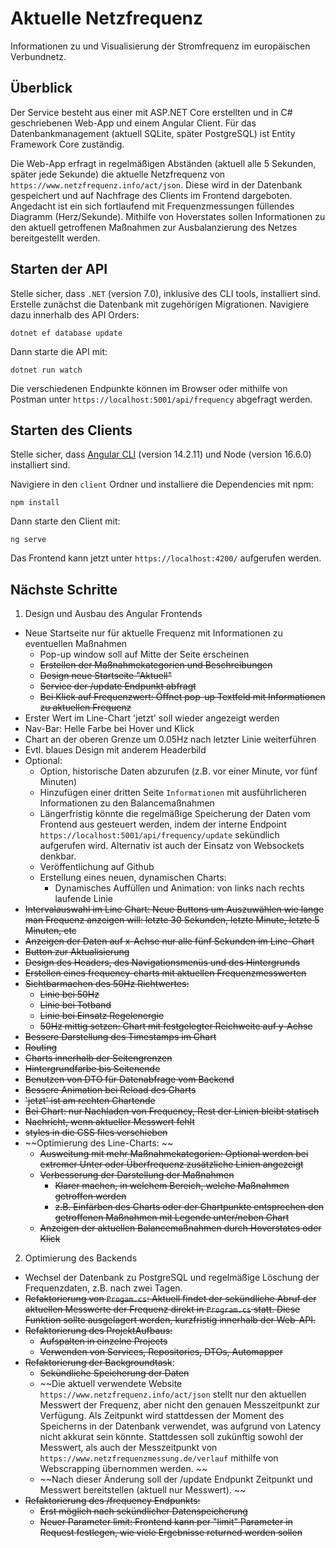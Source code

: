 # Aktuelle Netzfrequenz
Informationen zu und Visualisierung der Stromfrequenz im europäischen Verbundnetz.

## Überblick

Der Service besteht aus einer mit ASP.NET Core erstellten und in C# geschriebenen Web-App und einem Angular Client. Für das Datenbankmanagement (aktuell SQLite, später PostgreSQL) ist Entity Framework Core zuständig.

Die Web-App erfragt in regelmäßigen Abständen (aktuell alle 5 Sekunden, später jede Sekunde) die aktuelle Netzfrequenz von `https://www.netzfrequenz.info/act/json`. Diese wird in der Datenbank gespeichert und auf Nachfrage des Clients im Frontend dargeboten. Angedacht ist ein sich fortlaufend mit Frequenzmessungen füllendes Diagramm (Herz/Sekunde). Mithilfe von Hoverstates sollen Informationen zu den aktuell getroffenen Maßnahmen zur Ausbalanzierung des Netzes bereitgestellt werden.

## Starten der API

Stelle sicher, dass `.NET` (version 7.0), inklusive des CLI tools, installiert sind.
Erstelle zunächst die Datenbank mit zugehörigen Migrationen. Navigiere dazu innerhalb des API Orders:

```
dotnet ef database update
```

Dann starte die API mit:

```
dotnet run watch
```

Die verschiedenen Endpunkte können im Browser oder mithilfe von Postman unter `https://localhost:5001/api/frequency` abgefragt werden.


## Starten des Clients

Stelle sicher, dass [Angular CLI](https://github.com/angular/angular-cli) (version 14.2.11) und Node (version 16.6.0) installiert sind.

Navigiere in den `client` Ordner und installiere die Dependencies mit npm:
```
npm install
```

Dann starte den Client mit:

```
ng serve
```

Das Frontend kann jetzt unter `https://localhost:4200/` aufgerufen werden.


## Nächste Schritte

1. Design und Ausbau des Angular Frontends

- Neue Startseite nur für aktuelle Frequenz mit Informationen zu eventuellen Maßnahmen
    - Pop-up window soll auf Mitte der Seite erscheinen
    - ~~Erstellen der Maßnahmekategorien und Beschreibungen~~
    - ~~Design neue Startseite "Aktuell"~~
    - ~~Service der /update Endpunkt abfragt~~
    - ~~Bei Klick auf Frequenzwert: Öffnet pop-up Textfeld mit Informationen zu aktuellen Frequenz~~
- Erster Wert im Line-Chart 'jetzt' soll wieder angezeigt werden
- Nav-Bar: Helle Farbe bei Hover und Klick
- Chart an der oberen Grenze um 0.05Hz nach letzter Linie weiterführen
- Evtl. blaues Design mit anderem Headerbild
- Optional: 
    - Option, historische Daten abzurufen (z.B. vor einer Minute, vor fünf Minuten)
    - Hinzufügen einer dritten Seite `Informationen` mit ausführlicheren Informationen zu den Balancemaßnahmen
    - Längerfristig könnte die regelmäßige Speicherung der Daten vom Frontend aus gesteuert werden, indem der interne Endpoint `https://localhost:5001/api/frequency/update` sekündlich aufgerufen wird. Alternativ ist auch der Einsatz von Websockets denkbar. 
    - Veröffentlichung auf Github
    - Erstellung eines neuen, dynamischen Charts: 
        - Dynamisches Auffüllen und Animation: von links nach rechts laufende Linie 
- ~~Intervalauswahl im Line Chart: Neue Buttons um Auszuwählen wie lange man Frequenz anzeigen will: letzte 30 Sekunden, letzte Minute, letzte 5 Minuten, etc~~
- ~~Anzeigen der Daten auf x-Achse nur alle fünf Sekunden im Line-Chart~~
- ~~Button zur Aktualisierung~~
- ~~Design des Headers, des Navigationsmenüs und des Hintergrunds~~
- ~~Erstellen eines frequency-charts mit aktuellen Frequenzmesswerten~~
- ~~Sichtbarmachen des 50Hz Richtwertes:~~
    - ~~Linie bei 50Hz~~
    - ~~Linie bei Totband~~
    - ~~Linie bei Einsatz Regelenergie~~
    - ~~50Hz mittig setzen: Chart mit festgelegter Reichweite auf y-Achse~~
- ~~Bessere Darstellung des Timestamps im Chart~~
- ~~Routing~~
- ~~Charts innerhalb der Seitengrenzen~~
- ~~Hintergrundfarbe bis Seitenende~~
- ~~Benutzen von DTO für Datenabfrage vom Backend~~
- ~~Bessere Animation bei Reload des Charts~~
- ~~'jetzt' ist am rechten Chartende~~
- ~~Bei Chart: nur Nachladen von Frequency, Rest der Linien bleibt statisch~~
- ~~Nachricht, wenn aktueller Messwert fehlt~~
- ~~styles in die CSS files verschieben~~
- ~~Optimierung des Line-Charts: ~~
    - ~~Ausweitung mit mehr Maßnahmekategorien: Optional werden bei extremer Unter oder Überfrequenz zusätzliche Linien angezeigt~~
    - ~~Verbesserung der Darstellung der Maßnahmen~~
        - ~~Klarer machen, in welchem Bereich, welche Maßnahmen getroffen werden~~
        - ~~z.B. Einfärben des Charts oder der Chartpunkte entsprechen den getroffenen Maßnahmen mit Legende unter/neben Chart~~
    - ~~Anzeigen der aktuellen Balancemaßnahmen durch Hoverstates oder Klick~~


2. Optimierung des Backends

- Wechsel der Datenbank zu PostgreSQL und regelmäßige Löschung der Frequenzdaten, z.B. nach zwei Tagen.
- ~~Refaktorierung von `Progam.cs`: Aktuell findet der sekündliche Abruf der aktuellen Messwerte der Frequenz direkt in `Program.cs` statt. Diese Funktion sollte ausgelagert werden, kurzfristig innerhalb der Web-API.~~
- ~~Refaktorierung des ProjektAufbaus:~~
    - ~~Aufspalten in einzelne Projects~~
    - ~~Verwenden von Services, Repositories, DTOs, Automapper~~
- ~~Refaktorierung der Backgroundtask~~: 
    - ~~Sekündliche Speicherung der Daten~~
    - ~~Die aktuell verwendete Website `https://www.netzfrequenz.info/act/json` stellt nur den aktuellen Messwert der Frequenz, aber nicht den genauen Messzeitpunkt zur Verfügung. Als Zeitpunkt wird stattdessen der Moment des Speicherns in der Datenbank verwendet, was aufgrund von Latency nicht akkurat sein könnte. Stattdessen soll zukünftig sowohl der Messwert, als auch der Messzeitpunkt von `https://www.netzfrequenzmessung.de/verlauf` mithilfe von Webscrapping übernommen werden. ~~
    - ~~Nach dieser Änderung soll der /update Endpunkt Zeitpunkt und Messwert bereitstellen (aktuell nur Messwert). ~~
- ~~Refaktorierung des /frequency Endpunkts:~~
    - ~~Erst möglich nach sekündlicher Datenspeicherung~~
    - ~~Neuer Parameter limit: Frontend kann per "limit" Parameter in Request festlegen, wie viele Ergebnisse returned werden sollen~~
